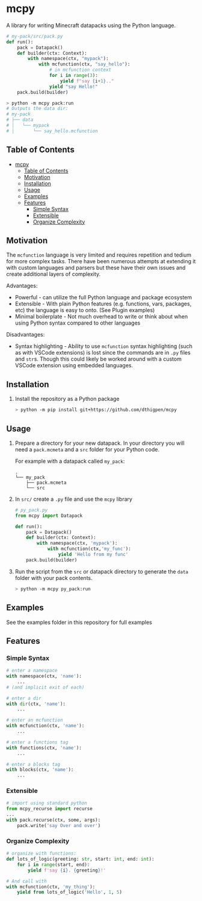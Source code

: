 # mcpy

A library for writing Minecraft datapacks using the Python language.

```python
# my-pack/src/pack.py
def run():
    pack = Datapack()
    def builder(ctx: Context):
        with namespace(ctx, "mypack"):
            with mcfunction(ctx, "say_hello"):
                # in mcfunction context
                for i in range(3):
                    yield f"say {i+1}.."
                yield "say Hello!"
    pack.build(builder)

```

```bash
> python -m mcpy pack:run
# Outputs the data dir:
# my-pack
# ├── data
# │   └── mypack
# │       └── say_hello.mcfunction
```

## Table of Contents

- [mcpy](#mcpy)
  - [Table of Contents](#table-of-contents)
  - [Motivation](#motivation)
  - [Installation](#installation)
  - [Usage](#usage)
  - [Examples](#examples)
  - [Features](#features)
    - [Simple Syntax](#simple-syntax)
    - [Extensible](#extensible)
    - [Organize Complexity](#organize-complexity)

## Motivation

The `mcfunction` language is very limited and requires repetition and tedium for more complex tasks. There have been numerous attempts at extending it with custom languages and parsers but these have their own issues and create additional layers of complexity.

Advantages:

- Powerful - can utilize the full Python language and package ecosystem
- Extensible - With plain Python features (e.g. functions, vars, packages, etc) the language is easy to onto. (See Plugin examples)
- Minimal boilerplate - Not much overhead to write or think about when using Python syntax compared to other languages

Disadvantages:

- Syntax highlighting - Ability to use `mcfunction` syntax highlighting (such as with VSCode extensions) is lost since the commands are in `.py` files and `str`s. Though this could likely be worked around with a custom VSCode extension using embedded languages.

## Installation

1. Install the repository as a Python package

    ```bash
    > python -m pip install git+https://github.com/dthigpen/mcpy
    ```

## Usage

1. Prepare a directory for your new datapack. In your directory you will need a `pack.mcmeta` and a `src` folder for your Python code.

    For example with a datapack called `my_pack`:

    ```
    .
    └── my_pack
        ├── pack.mcmeta
        └── src
    ```

2. In `src/` create a `.py` file and use the `mcpy` library

    ```python
    # py_pack.py
    from mcpy import Datapack

    def run():
        pack = Datapack()
        def builder(ctx: Context):
            with namespace(ctx, 'mypack'):
                with mcfunction(ctx,'my_func'):
                    yield 'Hello from my func'
        pack.build(builder)
    ```

3. Run the script from the `src` or datapack directory to generate the `data` folder with your pack contents.

    ```bash
    > python -m mcpy py_pack:run
    ```

## Examples

See the examples folder in this repository for full examples

## Features

### Simple Syntax

```python
# enter a namespace
with namespace(ctx, 'name'):
    ...
# (and implicit exit of each)

# enter a dir
with dir(ctx, 'name'):
    ...

# enter an mcfunction
with mcfunction(ctx, 'name'):
    ...

# enter a functions tag
with functions(ctx, 'name'):
    ...

# enter a blocks tag
with blocks(ctx, 'name'):
    ...
```

### Extensible

```python
# import using standard python
from mcpy_recurse import recurse
...
with pack.recurse(ctx, some, args):
    pack.write('say Over and over')
```

### Organize Complexity

```python
# organize with functions:
def lots_of_logic(greeting: str, start: int, end: int):
    for i in range(start, end):
        yield f'say {i}. {greeting}!'

# And call with
with mcfunction(ctx, 'my_thing'):
    yield from lots_of_logic('Hello', 1, 5)
```

